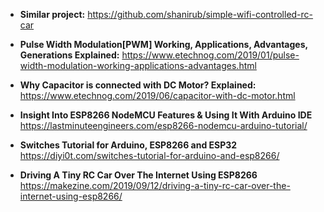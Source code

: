 - **Similar project:**  https://github.com/shanirub/simple-wifi-controlled-rc-car

- **Pulse Width Modulation[PWM] Working, Applications, Advantages, Generations Explained:** https://www.etechnog.com/2019/01/pulse-width-modulation-working-applications-advantages.html

- **Why Capacitor is connected with DC Motor? Explained:** https://www.etechnog.com/2019/06/capacitor-with-dc-motor.html

- **Insight Into ESP8266 NodeMCU Features & Using It With Arduino IDE** https://lastminuteengineers.com/esp8266-nodemcu-arduino-tutorial/

- **Switches Tutorial for Arduino, ESP8266 and ESP32** https://diyi0t.com/switches-tutorial-for-arduino-and-esp8266/

- **Driving A Tiny RC Car Over The Internet Using ESP8266** https://makezine.com/2019/09/12/driving-a-tiny-rc-car-over-the-internet-using-esp8266/
